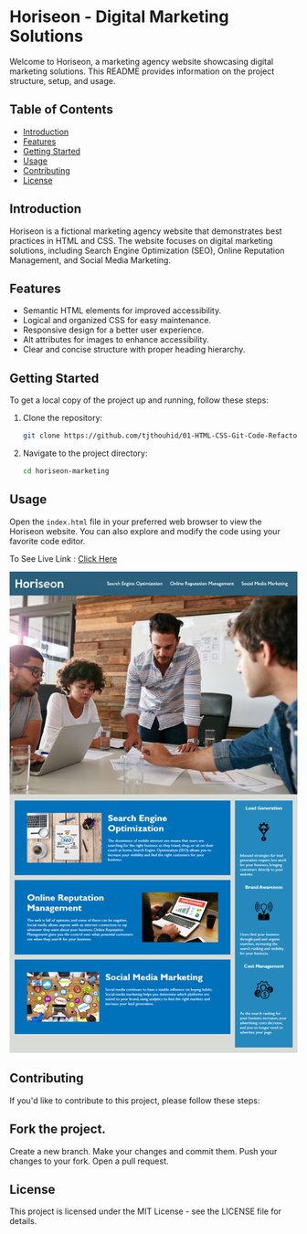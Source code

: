 # Horiseon - Digital Marketing Solutions

Welcome to Horiseon, a marketing agency website showcasing digital marketing solutions. This README provides information on the project structure, setup, and usage.

## Table of Contents

- [Introduction](#introduction)
- [Features](#features)
- [Getting Started](#getting-started)
- [Usage](#usage)
- [Contributing](#contributing)
- [License](#license)

## Introduction

Horiseon is a fictional marketing agency website that demonstrates best practices in HTML and CSS. The website focuses on digital marketing solutions, including Search Engine Optimization (SEO), Online Reputation Management, and Social Media Marketing.

## Features

- Semantic HTML elements for improved accessibility.
- Logical and organized CSS for easy maintenance.
- Responsive design for a better user experience.
- Alt attributes for images to enhance accessibility.
- Clear and concise structure with proper heading hierarchy.

## Getting Started

To get a local copy of the project up and running, follow these steps:

1. Clone the repository:
   ```bash
   git clone https://github.com/tjthouhid/01-HTML-CSS-Git-Code-Refactor.git
   ```
2. Navigate to the project directory:
   ```bash
   cd horiseon-marketing
   ```

## Usage

Open the `index.html` file in your preferred web browser to view the Horiseon website. You can also explore and modify the code using your favorite code editor.

To See Live Link : [Click Here](https://tjthouhid.github.io/01-HTML-CSS-Git-Code-Refactor/)

![alt text](assets/images/screenshot.png)

## Contributing

If you'd like to contribute to this project, please follow these steps:

## Fork the project.

Create a new branch.
Make your changes and commit them.
Push your changes to your fork.
Open a pull request.

## License

This project is licensed under the MIT License - see the LICENSE file for details.
